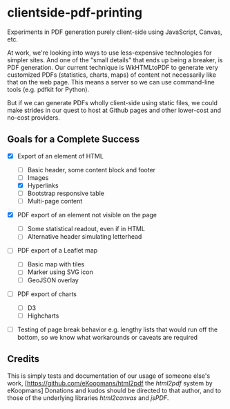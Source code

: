 # clientside-pdf-printing

Experiments in PDF generation purely client-side using JavaScript, Canvas, etc.

At work, we're looking into ways to use less-expensive technologies for simpler sites. And one of the "small details" that ends up being a breaker, is PDF generation. Our current technique is WkHTMLtoPDF to generate very customized PDFs (statistics, charts, maps) of content not necessarily like that on the web page. This means a server so we can use command-line tools (e.g. pdfkit for Python).

But if we can generate PDFs wholly client-side using static files, we could make strides in our quest to host at Github pages and other lower-cost and no-cost providers.


## Goals for a Complete Success

- [x] Export of an element of HTML
  - [ ] Basic header, some content block and footer
  - [ ] Images
  - [x] Hyperlinks
  - [ ] Bootstrap responsive table
  - [ ] Multi-page content
- [x] PDF export of an element not visible on the page
  - [ ] Some statistical readout, even if in HTML
  - [ ] Alternative header simulating letterhead
- [ ] PDF export of a Leaflet map
  - [ ] Basic map with tiles
  - [ ] Marker using SVG icon
  - [ ] GeoJSON overlay
- [ ] PDF export of charts
  - [ ] D3
  - [ ] Highcharts
- [ ] Testing of page break behavior e.g. lengthy lists that would run off the bottom, so we know what workarounds or caveats are required


## Credits

This is simply tests and documentation of our usage of someone else's work, [https://github.com/eKoopmans/html2pdf the *html2pdf* system by eKoopmans] Donations and kudos should be directed to that author, and to those of the underlying libraries *html2canvas* and *jsPDF*.

